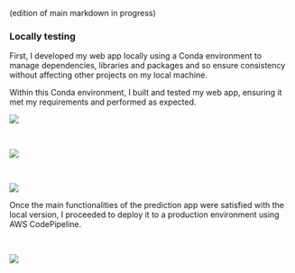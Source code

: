 (edition of main markdown in progress)

### Locally testing

First, I developed my web app locally using a Conda environment to manage dependencies, libraries and packages and so ensure consistency without affecting other projects on my local machine.

Within this Conda environment, I built and tested my web app, ensuring it met my requirements and performed as expected.

<img align="center" src="https://github.com/GBlanch/Student-Performance-Predictor/blob/main/static%20assets/index.png">

&nbsp; 
&nbsp; 

<img align="center" src="https://github.com/GBlanch/Student-Performance-Predictor/blob/main/static%20assets/predict_data.png">

&nbsp; 
&nbsp; 

<img align="center" src="https://github.com/GBlanch/Student-Performance-Predictor/blob/main/static%20assets/result.png">

Once the main functionalities of the prediction app were satisfied with the local version, I proceeded to deploy it to a production environment using AWS CodePipeline.

&nbsp; 
&nbsp; 

<img align="center" src="https://github.com/GBlanch/Student-Performance-Predictor/blob/main/static%20assets/beanstalk-environment.png">

